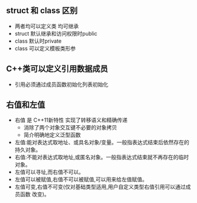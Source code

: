 ## struct 和 class 区别

  * 两者均可以定义类 均可继承
  * struct 默认继承和访问权限时public
  * class 默认时private
  * class 可以定义模板类形参

## C++类可以定义引用数据成员 

* 引用必须通过成员函数初始化列表初始化

## 右值和左值

  * 右值 是 C++11新特性 实现了转移语义和精确传递
    * 消除了两个对象交互键不必要的对象拷贝
    * 简介明确地定义泛型函数
  * 左值:能对表达式取地址、或具名对象/变量。一般指表达式结束后依然存在的持久对象。 
  * 右值:不能对表达式取地址,或匿名对象。一般指表达式结束就不再存在的临时对象。
  * 左值可以寻址,而右值不可以。 
  * 左值可以被赋值,右值不可以被赋值,可以用来给左值赋值。
  * 左值可变,右值不可变(仅对基础类型适用,用户自定义类型右值引用可以通过成员函数 改变)。

